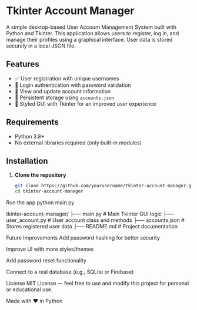 # Tkinter Account Manager

A simple desktop-based User Account Management System built with Python and Tkinter. This application allows users to register, log in, and manage their profiles using a graphical interface. User data is stored securely in a local JSON file.

## Features

- ✅ User registration with unique usernames
- 🔐 Login authentication with password validation
- 🧑 View and update account information
- 💾 Persistent storage using `accounts.json`
- 🎨 Styled GUI with Tkinter for an improved user experience

## Requirements

- Python 3.8+
- No external libraries required (only built-in modules)

## Installation

1. **Clone the repository**
   ```bash
   git clone https://github.com/yourusername/tkinter-account-manager.git
   cd tkinter-account-manager


Run the app
python main.py



tkinter-account-manager/
├── main.py               # Main Tkinter GUI logic
├── user_account.py       # User account class and methods
├── accounts.json         # Stores registered user data
├── README.md             # Project documentation


Future Improvements
Add password hashing for better security

Improve UI with more styles/themes

Add password reset functionality

Connect to a real database (e.g., SQLite or Firebase)

License
MIT License — feel free to use and modify this project for personal or educational use.

Made with ❤️ in Python
  
